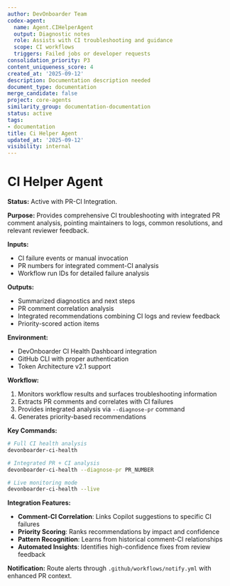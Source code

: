 ```yaml
---
author: DevOnboarder Team
codex-agent:
  name: Agent.CIHelperAgent
  output: Diagnostic notes
  role: Assists with CI troubleshooting and guidance
  scope: CI workflows
  triggers: Failed jobs or developer requests
consolidation_priority: P3
content_uniqueness_score: 4
created_at: '2025-09-12'
description: Documentation description needed
document_type: documentation
merge_candidate: false
project: core-agents
similarity_group: documentation-documentation
status: active
tags:
- documentation
title: Ci Helper Agent
updated_at: '2025-09-12'
visibility: internal
---
```


# CI Helper Agent

**Status:** Active with PR-CI Integration.

**Purpose:** Provides comprehensive CI troubleshooting with integrated PR comment analysis, pointing maintainers to logs, common resolutions, and relevant reviewer feedback.

**Inputs:**

- CI failure events or manual invocation
- PR numbers for integrated comment-CI analysis
- Workflow run IDs for detailed failure analysis

**Outputs:**

- Summarized diagnostics and next steps
- PR comment correlation analysis
- Integrated recommendations combining CI logs and review feedback
- Priority-scored action items

**Environment:**

- DevOnboarder CI Health Dashboard integration
- GitHub CLI with proper authentication
- Token Architecture v2.1 support

**Workflow:**

1. Monitors workflow results and surfaces troubleshooting information
2. Extracts PR comments and correlates with CI failures
3. Provides integrated analysis via `--diagnose-pr` command
4. Generates priority-based recommendations

**Key Commands:**

```bash
# Full CI health analysis
devonboarder-ci-health

# Integrated PR + CI analysis
devonboarder-ci-health --diagnose-pr PR_NUMBER

# Live monitoring mode
devonboarder-ci-health --live
```

**Integration Features:**

- **Comment-CI Correlation**: Links Copilot suggestions to specific CI failures
- **Priority Scoring**: Ranks recommendations by impact and confidence
- **Pattern Recognition**: Learns from historical comment-CI relationships
- **Automated Insights**: Identifies high-confidence fixes from review feedback

**Notification:** Route alerts through `.github/workflows/notify.yml` with enhanced PR context.
